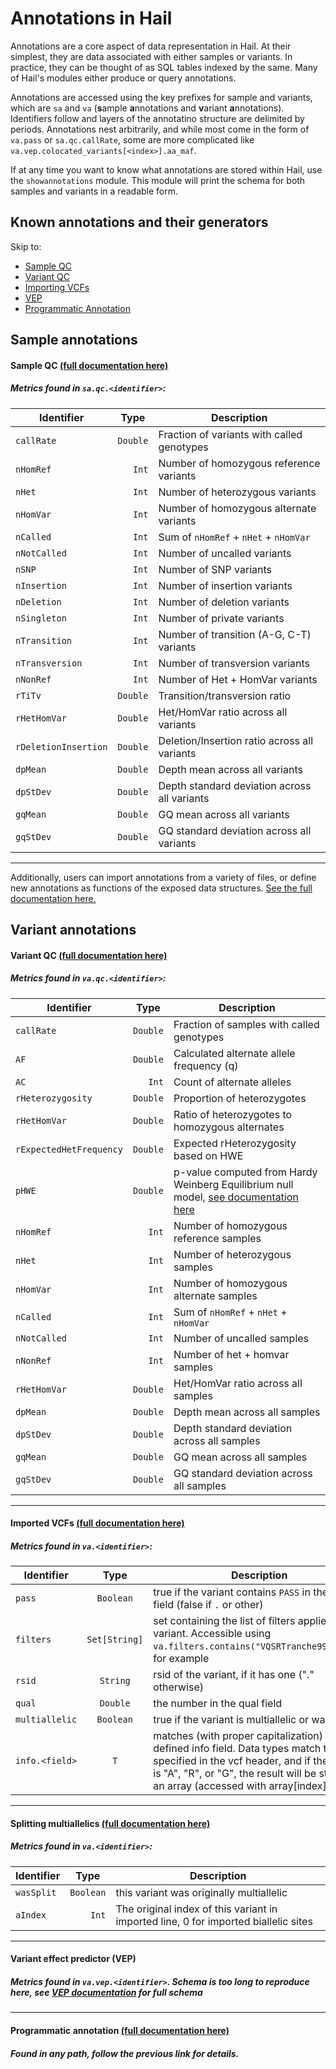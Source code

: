 # Annotations in Hail

Annotations are a core aspect of data representation in Hail.  At their simplest, they are data associated with either samples or variants.  In practice, they can be thought of as SQL tables indexed by the same.  Many of Hail's modules either produce or query annotations.  

Annotations are accessed using the key prefixes for sample and variants, which are `sa` and `va` (**s**ample **a**nnotations and **v**ariant **a**nnotations).  Identifiers follow and layers of the annotatino structure are delimited by periods.  Annotations nest arbitrarily, and while most come in the form of `va.pass` or `sa.qc.callRate`, some are more complicated like `va.vep.colocated_variants[<index>].aa_maf`.

If at any time you want to know what annotations are stored within Hail, use the `showannotations` module.  This module will print the schema for both samples and variants in a readable form.

## Known annotations and their generators

Skip to:
 - [Sample QC](#sampleqc)
 - [Variant QC](#variantqc)
 - [Importing VCFs](#importvcf)
 - [VEP](#vep)
 - [Programmatic Annotation](#programmaticSamples)
 
## Sample annotations

<a name="sampleqc"></a>
#### Sample QC [(full documentation here)](QC.md#sampleqc)
##### Metrics found in `sa.qc.<identifier>`:

Identifier | Type | Description
--- | :-: | ---
`callRate` | `Double` | Fraction of variants with called genotypes
`nHomRef` | `   Int` | Number of homozygous reference variants
`nHet` | `   Int` | Number of heterozygous variants
`nHomVar` | `   Int` | Number of homozygous alternate variants
`nCalled` | `   Int` | Sum of `nHomRef` + `nHet` + `nHomVar`
`nNotCalled` | `   Int` | Number of uncalled variants
`nSNP` | `   Int` | Number of SNP variants
`nInsertion` | `   Int` | Number of insertion variants
`nDeletion` | `   Int` | Number of deletion variants
`nSingleton` | `   Int` | Number of private variants
`nTransition` | `   Int` | Number of transition (A-G, C-T) variants
`nTransversion` | `   Int` | Number of transversion variants
`nNonRef` | `   Int` | Number of Het + HomVar variants
`rTiTv` | `Double` | Transition/transversion ratio
`rHetHomVar` | `Double` | Het/HomVar ratio across all variants
`rDeletionInsertion` | `Double` | Deletion/Insertion ratio across all variants
`dpMean` | `Double` | Depth mean across all variants
`dpStDev` | `Double` | Depth standard deviation across all variants
`gqMean` | `Double` | GQ mean across all variants
`gqStDev` | `Double` | GQ standard deviation across all variants
 
____
 
Additionally, users can import annotations from a variety of files, or define new annotations as functions of the exposed data structures.  [See the full documentation here.](ImportAnnotations.md) 
  
## Variant annotations

<a name="variantqc"></a>
#### Variant QC [(full documentation here)](QC.md#variantqc)
##### Metrics found in `va.qc.<identifier>`:

Identifier | Type | Description
--- | :-: | ---
`callRate` | `Double` | Fraction of samples with called genotypes
`AF` | `Double` | Calculated alternate allele frequency (q)
`AC` | `   Int` | Count of alternate alleles
`rHeterozygosity` | `Double` | Proportion of heterozygotes
`rHetHomVar` | `Double` | Ratio of heterozygotes to homozygous alternates
`rExpectedHetFrequency` | `Double` | Expected rHeterozygosity based on HWE
`pHWE` | `Double` | p-value computed from Hardy Weinberg Equilibrium null model, [see documentation here](LeveneHaldane.tex)
`nHomRef` | `   Int` | Number of homozygous reference samples
`nHet` | `   Int` | Number of heterozygous samples
`nHomVar` | `   Int` | Number of homozygous alternate samples
`nCalled` | `   Int` | Sum of `nHomRef` + `nHet` + `nHomVar`
`nNotCalled` | `   Int` | Number of uncalled samples
`nNonRef` | `   Int` | Number of het + homvar samples
`rHetHomVar` | `Double` | Het/HomVar ratio across all samples
`dpMean` | `Double` | Depth mean across all samples
`dpStDev` | `Double` | Depth standard deviation across all samples
`gqMean` | `Double` | GQ mean across all samples
`gqStDev` | `Double` | GQ standard deviation across all samples
 
____
 
<a name="importvcf"></a>
#### Imported VCFs [(full documentation here)](Importing.md#annotations)
##### Metrics found in `va.<identifier>`:

Identifier | Type | Description
--- | :-: | ---
`pass` | `Boolean` | true if the variant contains `PASS` in the filter field (false if `.` or other)
`filters`  | `Set[String]` | set containing the list of filters applied to a variant.  Accessible using `va.filters.contains("VQSRTranche99.5...")`, for example
`rsid`          | `String` | rsid of the variant, if it has one ("." otherwise)
`qual`          | `Double` | the number in the qual field
`multiallelic` | `Boolean` | true if the variant is multiallelic or was split
`info.<field>`       | `T` | matches (with proper capitalization) any defined info field.  Data types match the type specified in the vcf header, and if the `Number` is "A", "R", or "G", the result will be stored in an array (accessed with array\[index\]).
 
____
 
<a name="splitmulti"></a>
#### Splitting multiallelics [(full documentation here)](Splitmulti.md#annotations)
##### Metrics found in `va.<identifier>`:

Identifier | Type | Description
--- | :-: | ---
`wasSplit`       | `Boolean` | this variant was originally multiallelic 
`aIndex`         | `    Int` | The original index of this variant in imported line, 0 for imported biallelic sites

____

<a name="vep"></a>
#### Variant effect predictor (VEP)  
##### Metrics found in `va.vep.<identifier>`.  Schema is too long to reproduce here, see [VEP documentation](VEP.md#annotations) for full schema

____

<a name="programmaticVariants"></a>
#### Programmatic annotation [(full documentation here)](ProgrammaticAnnotation.md)
##### Found in any path, follow the previous link for details.
